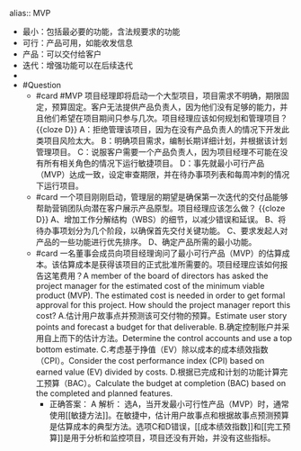alias:: MVP

- 最小：包括最必要的功能，含法规要求的功能
- 可行：产品可用，如能收发信息
- 产品：可以交付给客户
- 迭代：增强功能可以在后续迭代
-
- #Question
	- #card #MVP 项目经理即将启动一个大型项目，项目需求不明确，期限固定，预算固定。客户无法提供产品负责人，因为他们没有足够的能力，并且他们希望在项目期间只参与几次。项目经理应该如何规划和管理项目？{{cloze D}}
	  A：拒绝管理该项目，因为在没有产品负责人的情况下开发此类项目风险太大。
	  B：明确项目需求，编制长期详细计划，并根据该计划管理项目。
	  C：说服客户需要一个产品负责人，因为项目经理不可能在没有所有相关角色的情况下运行敏捷项目。
	  D：事先就最小可行产品（MVP）达成一致，设定审查期限，并在待办事项列表和每周冲刺的情况下运行项目。
	- #card 一个项目刚刚启动，管理层的期望是确保第一次迭代的交付品能够帮助营销团队向潜在客户展示产品原型。项目经理应该怎么做？ {{cloze D}} 
	  A、增加工作分解结构（WBS）的细节，以减少错误和延误。
	  B、将待办事项划分为几个阶段，以确保首先交付关键功能。
	  C、要求发起人对产品的一些功能进行优先排序。
	  D、确定产品所需的最小功能。
	- #card 一名董事会成员向项目经理询问了最小可行产品（MVP）的估算成本。该估算成本是获得该项目的正式批准所需要的。项目经理应该如何报告这笔费用？A member of the board of directors has asked the project manager for the estimated cost of the minimum viable product (MVP). The estimated cost is needed in order to get formal approval for this project. How should the project manager report this cost?
	  A.估计用户故事点并预测该可交付物的预算。Estimate user story points and forecast a budget for that deliverable.
	  B.确定控制账户并采用自上而下的估计方法。Determine the control accounts and use a top bottom estimate.
	  C.考虑基于挣值（EV）除以成本的成本绩效指数（CPI）。Consider the cost performance index (CPI) based on earned value (EV) divided by costs.
	  D.根据已完成和计划的功能计算完工预算（BAC）。Calculate the budget at completion (BAC) based on the completed and planned features.
		- 正确答案： A
		  解析：
		  选A，当开发最小可行性产品（MVP）时，通常使用[[敏捷方法]]。在敏捷中，估计用户故事点和根据故事点预测预算是估算成本的典型方法。选项C和D错误，[[成本绩效指数]]和[[完工预算]]是用于分析和监控项目，项目还没有开始，并没有这些指标。